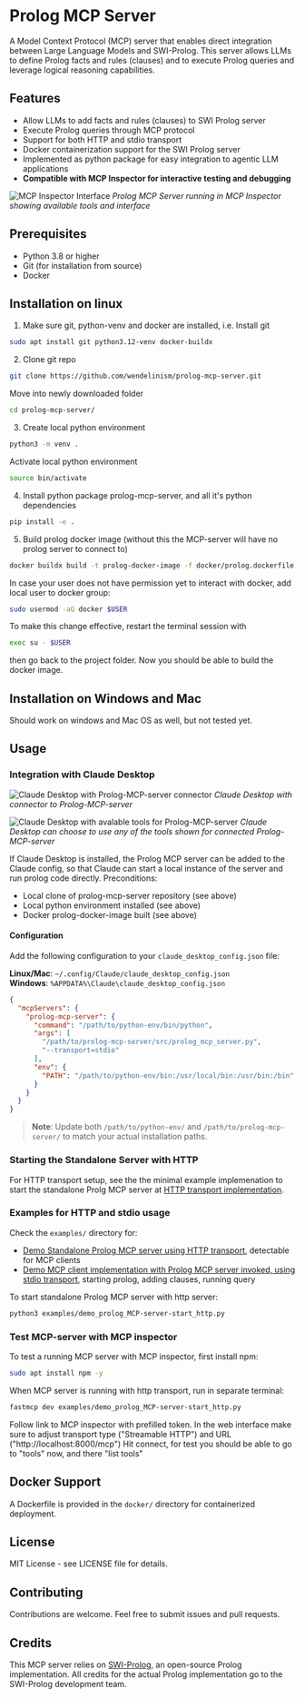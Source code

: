 # Prolog MCP Server

A Model Context Protocol (MCP) server that enables direct integration between Large Language Models and SWI-Prolog. This server allows LLMs to define Prolog facts and rules (clauses) and to execute Prolog queries and leverage logical reasoning capabilities.



## Features

- Allow LLMs to add facts and rules (clauses) to SWI Prolog server
- Execute Prolog queries through MCP protocol
- Support for both HTTP and stdio transport
- Docker containerization support for the SWI Prolog server
- Implemented as python package for easy integration to agentic LLM applications
- **Compatible with MCP Inspector for interactive testing and debugging**

![MCP Inspector Interface](images/mcp-inspector-screenshot.png)
*Prolog MCP Server running in MCP Inspector showing available tools and interface*



## Prerequisites

- Python 3.8 or higher
- Git (for installation from source)
- Docker

## Installation on linux

1. Make sure git, python-venv and docker are installed, i.e.
Install git 
```bash
sudo apt install git python3.12-venv docker-buildx
```

2. Clone git repo
```bash
git clone https://github.com/wendelinism/prolog-mcp-server.git
```

Move into newly downloaded folder
```bash
cd prolog-mcp-server/
```

3. Create local python environment
```bash
python3 -m venv .
```
Activate local python environment
```bash
source bin/activate
```

4. Install python package prolog-mcp-server, and all it's python dependencies

```bash
pip install -e .
```

5. Build prolog docker image (without this the MCP-server will have no prolog server to connect to)


```bash
docker buildx build -t prolog-docker-image -f docker/prolog.dockerfile .
```
In case your user does not have permission yet to interact with docker, add local user to docker group:
```bash
sudo usermod -aG docker $USER
```
To make this change effective, restart the terminal session with
```bash
exec su - $USER
```
then go back to the project folder. Now you should be able to build the docker image.

## Installation on Windows and Mac
Should work on windows and Mac OS as well, but not tested yet.


## Usage

### Integration with Claude Desktop
![Claude Desktop with Prolog-MCP-server connector](images/Claude-Desktop_connectors_mk.png)
*Claude Desktop with connector to Prolog-MCP-server*

![Claude Desktop with avalable tools for Prolog-MCP-server](images/Claude-Desktop_prolog-mcp-server_tools-view.png)
*Claude Desktop can choose to use any of the tools shown for connected Prolog-MCP-server*

If Claude Desktop is installed, the Prolog MCP server can be added to the Claude config, so that Claude can start a local instance of the server and run prolog code directly.
Preconditions: 
* Local clone of prolog-mcp-server repository (see above)
* Local python environment installed (see above)
* Docker prolog-docker-image built (see above)

#### Configuration

Add the following configuration to your `claude_desktop_config.json` file:

**Linux/Mac**: `~/.config/Claude/claude_desktop_config.json`  
**Windows**: `%APPDATA%\Claude\claude_desktop_config.json`

```json
{
  "mcpServers": {
    "prolog-mcp-server": {
      "command": "/path/to/python-env/bin/python",
      "args": [
        "/path/to/prolog-mcp-server/src/prolog_mcp_server.py",
        "--transport=stdio"
      ],
      "env": {
        "PATH": "/path/to/python-env/bin:/usr/local/bin:/usr/bin:/bin"
      }
    }
  }
}
```

> **Note**: Update both `/path/to/python-env/` and `/path/to/prolog-mcp-server/` to match your actual installation paths.

### Starting the Standalone Server with HTTP

For HTTP transport setup, see the the minimal example implemenation to start the standalone Prolg MCP server at [HTTP transport implementation](examples/demo_prolog_MCP-server-start_http.py#L11-L22).

### Examples for HTTP and stdio usage

Check the `examples/` directory for:
- [Demo Standalone Prolog MCP server using HTTP transport](examples/demo_prolog_MCP-server-start_http.py), detectable for MCP clients
- [Demo MCP client implementation with Prolog MCP server invoked, using stdio transport](examples/demo_MCP-client_invoking_Prolog-MCP-server_stdio.py), starting prolog, adding clauses, running query

To start standalone Prolog MCP server with http server:
```bash
python3 examples/demo_prolog_MCP-server-start_http.py
```

### Test MCP-server with MCP inspector

To test a running MCP server with MCP inspector, first install npm:
```bash
sudo apt install npm -y
```
When MCP server is running with http transport, run in separate terminal:
```bash
fastmcp dev examples/demo_prolog_MCP-server-start_http.py
```

Follow link to MCP inspector with prefilled token.
In the web interface make sure to adjust transport type ("Streamable HTTP") and URL ("http://localhost:8000/mcp")
Hit connect, for test you should be able to go to "tools" now, and there "list tools"

## Docker Support

A Dockerfile is provided in the `docker/` directory for containerized deployment.

## License

MIT License - see LICENSE file for details.

## Contributing

Contributions are welcome. Feel free to submit issues and pull requests.

## Credits

This MCP server relies on [SWI-Prolog](https://www.swi-prolog.org/), an open-source Prolog implementation. All credits for the actual Prolog implementation go to the SWI-Prolog development team.

